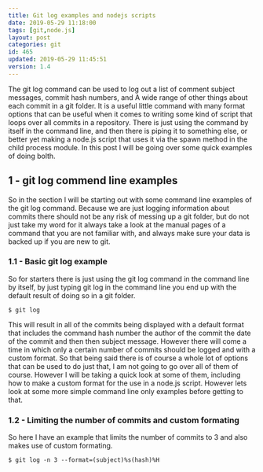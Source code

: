```yaml
---
title: Git log examples and nodejs scripts
date: 2019-05-29 11:18:00
tags: [git,node.js]
layout: post
categories: git
id: 465
updated: 2019-05-29 11:45:51
version: 1.4
---
```


The git log command can be used to log out a list of comment subject messages, commit hash numbers, and A wide range of other things about each commit in a git folder. It is a useful little command with many format options that can be useful when it comes to writing some kind of script that loops over all commits in a repository. There is just using the command by itself in the command line, and then there is piping it to something else, or better yet making a node.js script that uses it via the spawn method in the child process module. In this post I will be going over some quick examples of doing bolth.

<!-- more -->

## 1 - git log commend line examples

So in the section I will be starting out with some command line examples of the git log command. Because we are just logging information about commits there should not be any risk of messing up a git folder, but do not just take my word for it always take a look at the manual pages of a command that you are not familiar with, and always make sure your data is backed up if you are new to git.

### 1.1 - Basic git log example

So for starters there is just using the git log command in the command line by itself, by just typing git log in the command line you end up with the default result of doing so in a git folder.

```
$ git log
```

This will result in all of the commits being displayed with a default format that includes the command hash number the author of the commit the date of the commit and then then subject message. However there will come a time in which only a certain number of commits should be logged and with a custom format. So that being said there is of course a whole lot of options that can be used to do just that, I am not going to go over all of them of course. However I will be taking a quick look at some of them, including how to make a custom format for the use in a node.js script. However lets look at some more simple command line only examples before getting to that.

### 1.2 - Limiting the number of commits and custom formating

So here I have an example that limits the number of commits to 3 and also makes use of custom formating.

```
$ git log -n 3 --format=(subject)%s(hash)%H 
```